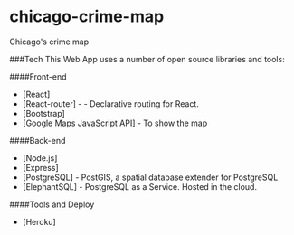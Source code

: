 # chicago-crime-map
Chicago's crime map

###Tech
This Web App uses a number of open source libraries and tools:

####Front-end
* [React]
* [React-router] - - Declarative routing for React.
* [Bootstrap]
* [Google Maps JavaScript API] - To show the map

####Back-end
* [Node.js]
* [Express]
* [PostgreSQL] - PostGIS, a spatial database extender for PostgreSQL
* [ElephantSQL] -  PostgreSQL as a Service. Hosted in the cloud.

####Tools and Deploy
* [Heroku]